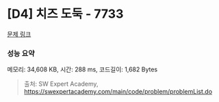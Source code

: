 # [D4] 치즈 도둑 - 7733 

[문제 링크](https://swexpertacademy.com/main/code/problem/problemDetail.do?contestProbId=AWrDOdQqRCUDFARG) 

### 성능 요약

메모리: 34,608 KB, 시간: 288 ms, 코드길이: 1,682 Bytes



> 출처: SW Expert Academy, https://swexpertacademy.com/main/code/problem/problemList.do